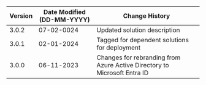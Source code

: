 | **Version** | **Date Modified (DD-MM-YYYY)** | **Change History**                                                         |
|-------------|--------------------------------|----------------------------------------------------------------------------|
| 3.0.2       | 07-02-0024                     | Updated solution description                                               |
| 3.0.1       | 02-01-2024                     | Tagged for dependent solutions for deployment                              |
| 3.0.0       | 06-11-2023                     | Changes for rebranding from Azure Active Directory to Microsoft Entra ID   |
         
                                                                                                                 
